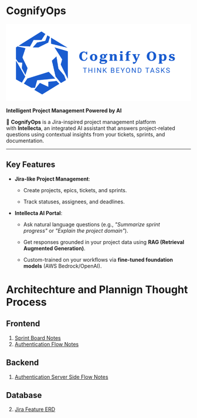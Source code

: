 # **CognifyOps**

![alt text](image.png)

**Intelligent Project Management Powered by AI**

🚀 **CognifyOps** is a Jira-inspired project management platform with **Intellecta**, an integrated AI assistant that answers project-related questions using contextual insights from your tickets, sprints, and documentation.

---

## **Key Features**

- **Jira-like Project Management**:

  - Create projects, epics, tickets, and sprints.

  - Track statuses, assignees, and deadlines.

- **Intellecta AI Portal**:

  - Ask natural language questions (e.g., *"Summarize sprint progress"* or *"Explain the project domain"*).

  - Get responses grounded in your project data using **RAG (Retrieval Augmented Generation)**.

  - Custom-trained on your workflows via **fine-tuned foundation models** (AWS Bedrock/OpenAI).

# Architechture and Plannign Thought Process

## Frontend

1. [Sprint Board Notes](notes/fe/sprint-board.md)
2. [Authentication Flow Notes](notes/fe/auth.md)

## Backend

1. [Authentication Server Side Flow Notes](notes/be/auth-ss.md)

## Database

2. [Jira Feature ERD](notes/be/erd-web-app-only.md)

